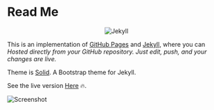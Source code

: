 # Read Me

<p align="center">
	<img src="http://adifahmi.github.io/assets/img/octojekyll.png" alt="Jekyll"/>
</p>

This is an implementation of [GitHub Pages](https://pages.github.com) and [Jekyll](https://jekyllrb.com/), where you can _Hosted directly from your GitHub repository. Just edit, push, and your changes are live._

Theme is [Solid](https://github.com/st4ple/solid-jekyll). A Bootstrap theme for Jekyll. 

See the live version [Here](http://adifahmi.github.io) :fire:.

![Screenshot](https://adifahmi.github.io/assets/img/af-preview.jpg)
